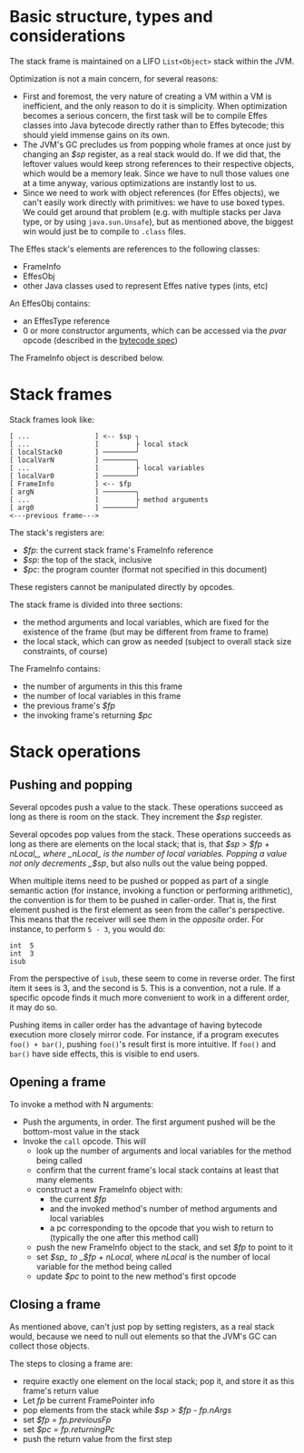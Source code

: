 Basic structure, types and considerations
========================================================================================

The stack frame is maintained on a LIFO `List<Object>` stack within the JVM.

Optimization is not a main concern, for several reasons:

- First and foremost, the very nature of creating a VM within a VM is inefficient, and the only reason to do it is simplicity. When optimization becomes a serious concern, the first task will be to compile Effes classes into Java bytecode directly rather than to Effes bytecode; this should yield immense gains on its own.
- The JVM's GC precludes us from popping whole frames at once just by changing an _$sp_ register, as a real stack would do. If we did that, the leftover values would keep strong references to their respective objects, which would be a memory leak. Since we have to null those values one at a time anyway, various optimizations are instantly lost to us.
- Since we need to work with object references (for Effes objects), we can't easily work directly with primitives: we have to use boxed types. We could get around that problem (e.g. with multiple stacks per Java type, or by using `java.sun.Unsafe`), but as mentioned above, the biggest win would just be to compile to `.class` files.

The Effes stack's elements are references to the following classes:

- FrameInfo
- EffesObj
- other Java classes used to represent Effes native types (ints, etc)

An EffesObj contains:

- an EffesType reference
- 0 or more constructor arguments, which can be accessed via the _pvar_ opcode (described in the [bytecode spec](bytecode.md))

The FrameInfo object is described below.

Stack frames
========================================================================================

Stack frames look like:

    [ ...                ] <-- $sp ╮
    [ ...                ]         ├ local stack
    [ localStack0        ] ────────╯
    [ localVarN          ] ────────╮
    [ ...                ]         ├ local variables
    [ localVar0          ] ────────╯
    [ FrameInfo          ] <-- $fp
    [ argN               ] ────────╮
    [ ...                ]         ├ method arguments
    [ arg0               ] ────────╯
    <---previous frame--->

The stack's registers are:

- _$fp_: the current stack frame's FrameInfo reference
- _$sp_: the top of the stack, inclusive
- _$pc_: the program counter (format not specified in this document)

These registers cannot be manipulated directly by opcodes.

The stack frame is divided into three sections:

- the method arguments and local variables, which are fixed for the existence of the frame (but may be different from frame to frame)
- the local stack, which can grow as needed (subject to overall stack size constraints, of course)

The FrameInfo contains:

- the number of arguments in this this frame
- the number of local variables in this frame
- the previous frame's _$fp_
- the invoking frame's returning _$pc_

Stack operations
========================================================================================

Pushing and popping
----------------------------------------------------------------------------------------

Several opcodes push a value to the stack. These operations succeed as long as there is room on the stack. They increment the _$sp_ register.

Several opcodes pop values from the stack. These operations succeeds as long as there are elements on the local stack; that is, that _$sp > $fp + nLocal_, where _nLocal_ is the number of local variables. Popping a value not only decrements _$sp_, but also nulls out the value being popped.

When multiple items need to be pushed or popped as part of a single semantic action (for instance, invoking a function or performing arithmetic), the convention is for them to be pushed in caller-order. That is, the first element pushed is the first element as seen from the caller's perspective. This means that the receiver will see them in the _opposite_ order. For instance, to perform `5 - 3`, you would do:

    int  5
    int  3
    isub

From the perspective of `isub`, these seem to come in reverse order. The first item it sees is 3, and the second is 5. This is a convention, not a rule. If a specific opcode finds it much more convenient to work in a different order, it may do so.

Pushing items in caller order has the advantage of having bytecode execution more closely mirror code. For instance, if a program executes `foo() + bar()`, pushing `foo()`'s result first is more intuitive. If `foo()` and `bar()` have side effects, this is visible to end users.
  

Opening a frame
----------------------------------------------------------------------------------------

To invoke a method with N arguments:

- Push the arguments, in order. The first argument pushed will be the bottom-most value in the stack
- Invoke the `call` opcode. This will
  - look up the number of arguments and local variables for the method being called
  - confirm that the current frame's local stack contains at least that many elements
  - construct a new FrameInfo object with:
    - the current _$fp_
    - and the invoked method's number of method arguments and local variables
    - a pc corresponding to the opcode that you wish to return to (typically the one after this method call)
  - push the new FrameInfo object to the stack, and set _$fp_ to point to it
  - set _$sp_ to _$fp + nLocal_, where _nLocal_ is the number of local variable for the method being called
  - update _$pc_ to point to the new method's first opcode
    
Closing a frame
----------------------------------------------------------------------------------------

As mentioned above, can't just pop by setting registers, as a real stack would, because we need to null out elements so that the JVM's GC can collect those objects.

The steps to closing a frame are:

- require exactly one element on the local stack; pop it, and store it as this frame's return value
- Let _fp_ be current FramePointer info
- pop elements from the stack while _$sp > $fp - fp.nArgs_
- set _$fp = fp.previousFp_
- set _$pc = fp.returningPc_
- push the return value from the first step
